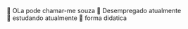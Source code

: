  👋 OLa pode chamar-me souza
 🔭 Desempregado atualmente   
 🌱 estudando atualmente
 👯 forma didatica
 
